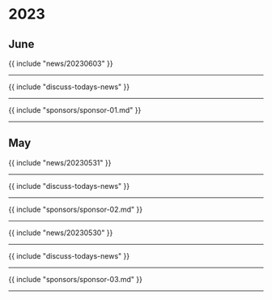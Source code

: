 # 2023
## June

{{ include "news/20230603" }}

---

{{ include "discuss-todays-news" }}

---

{{ include "sponsors/sponsor-01.md" }}

---

## May

{{ include "news/20230531" }}

---

{{ include "discuss-todays-news" }}

---

{{ include "sponsors/sponsor-02.md" }}

---

{{ include "news/20230530" }}

---

{{ include "discuss-todays-news" }}

---

{{ include "sponsors/sponsor-03.md" }}

---

